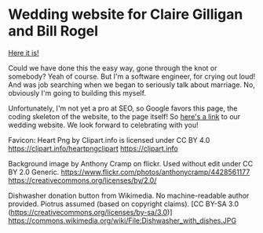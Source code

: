 # Wedding website for Claire Gilligan and Bill Rogel

[Here it is!](bcrogel.herokuapp.com)

Could we have done this the easy way, gone through the knot or somebody? Yeah of course. But I'm a software engineer, for crying out loud! And was job searching when we began to seriously talk about marriage. No, obviously I'm going to building this myself.

Unfortunately, I'm not yet a pro at SEO, so Google favors this page, the coding skeleton of the website, to the page itself! So [here's a link](bcrogel.herokuapp.com) to our wedding website. We look forward to celebrating with you!


Favicon: Heart Png by Clipart.info is licensed under CC BY 4.0
https://clipart.info/heartpngclipart
https://clipart.info


Background image by Anthony Cramp on flickr. Used without edit under CC BY 2.0 Generic.
https://www.flickr.com/photos/anthonycramp/4428561177
https://creativecommons.org/licenses/by/2.0/
<!-- (https://live.staticflickr.com/2804/4428561177_831c2f9269_b.jpg) -->


Dishwasher donation button from Wikimedia. No machine-readable author provided. Piotrus assumed (based on copyright claims). [CC BY-SA 3.0 (https://creativecommons.org/licenses/by-sa/3.0)]
https://commons.wikimedia.org/wiki/File:Dishwasher_with_dishes.JPG
